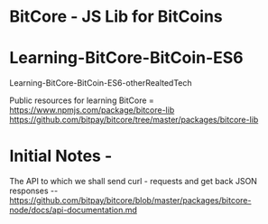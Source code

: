 # BitCore - JS Lib for BitCoins
# Learning-BitCore-BitCoin-ES6
Learning-BitCore-BitCoin-ES6-otherRealtedTech

Public resources for learning BitCore =
https://www.npmjs.com/package/bitcore-lib
https://github.com/bitpay/bitcore/tree/master/packages/bitcore-lib

# Initial Notes - 
The API to which we shall send curl - requests and get back JSON responses -- 
https://github.com/bitpay/bitcore/blob/master/packages/bitcore-node/docs/api-documentation.md

